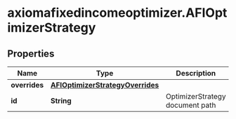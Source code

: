 # axiomafixedincomeoptimizer.AFIOptimizerStrategy

## Properties

Name | Type | Description | Notes
------------ | ------------- | ------------- | -------------
**overrides** | [**AFIOptimizerStrategyOverrides**](AFIOptimizerStrategyOverrides.md) |  | [optional] 
**id** | **String** | OptimizerStrategy document path | 


